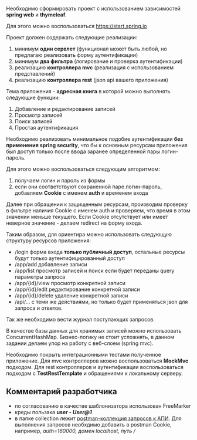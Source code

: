 Необходимо сформировать проект с использованием зависимостей **spring web** и **thymeleaf**. 

Для этого можно воспользоваться https://start.spring.io

Проект должен содержать следующие реализации:

1) минимум **один сервлет** (функционал может быть любой, но предлагаю реализовать форму аутентификации)
2) минимум **два фильтра** (логирование и проверка аутентификации)
3) реализацию **контроллера mvc** (реализация с использованием представлений)
4) реализацию **контроллера rest** (json api вашего приложения)

Тема приложения - **адресная книга** в которой можно выполнять следующие функции:
1) Добавление и редактирование записей
2) Просмотр записей
3) Поиск записей
4) Простая аутентификация

Необходимо реализовать минимальное подобие аутентификации **без применения spring security**, что бы к основным ресурсам приложения был доступ только после ввода заранее определенной пары логин-пароль. 

Для этого можно воспользоваться следующим алгоритмом: 

1) получаем логин и пароль из формы
2) если они соответствуют сохраненной паре логин-пароль, добавляем **Cookie** с именем **auth** и временем входа

Далее при обращении к защищенным ресурсам, производим проверку в фильтре наличия Cookie с именем auth и проверяем, что время в этом значении меньше текущего. Eсли Cookie отсутствует или имеет неверное значение - делаем redirect на форму входа.

Таким образом, для ориентира можно использовать следующую структуру ресурсов приложения:
- /login форма входа **только публичный доступ**, остальные ресурсы будут только аутентифицированный доступ
- /app/add добавление записи
- /app/list просмотр записей и поиск если будет переданы query параметры запроса
- /app/{id}/view просмотр конкретной записи
- /app/{id}/edit редактирование конкретной записи
- /app/{id}/delete удаление конкретной записи
- /api/... с теми же действиями, но только будет применяться json для запроса и ответов.

Так же необходимо вести журнал поступающих запросов.

В качестве базы данных для хранимых записей можно использовать ConcurrentHashMap. Бизнес-логику не стоит усложнять, в данном задании делаем упор на работу с веб-слоем (spring mvc).

Необходимо покрыть интеграционными тестами полученное приложение. Для mvc контроллеров можно воспользоваться **MockMvc** подходом. Для rest контроллеров и аутентификации воспользоваться подходом с **TestRestTemplate** и обращениями к локальному серверу.

## Комментарий разработчика
* по согласованию в качестве шаблонизатора использован FreeMarker
* креды пользака <b>user - <i>User@1</b></i>
* в папке collection лежит [postman-коллекция запросов к АПИ](collection/Sprint-6%20MVC.postman_collection.json). Для 
выполнения запросов необхдимо добавить в postman Cookie, например, <i>auth=160000, домен localhost, путь /</i>